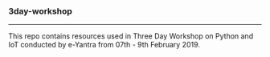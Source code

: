 ### 3day-workshop

---

This repo contains resources used in Three Day Workshop on Python and 
IoT conducted by e-Yantra from 07th - 9th February 2019.

